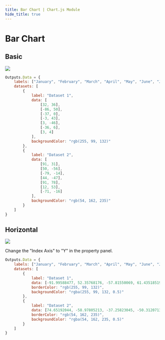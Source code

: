 ```yaml
---
title: Bar Chart | Chart.js Module
hide_title: true
---
```


# Bar Chart

## Basic

<div className="ndl-image-with-background l">

![](library/modules/chartjs/charts/bar-chart.png)

</div>

```js
Outputs.Data = {
    labels: ["January", "February", "March", "April", "May", "June", "July"],
    datasets: [
        {
            label: "Dataset 1",
            data: [
                [32, 36],
                [-86, 50],
                [-37, 0],
                [-3, 43],
                [3, -46],
                [-36, 6],
                [3, 4]
            ],
            backgroundColor: "rgb(255, 99, 132)"
        },
        {
            label: "Dataset 2",
            data: [
                [91, 31],
                [50, -56],
                [-79, -14],
                [44, -47],
                [91, 78],
                [12, 53],
                [-71, -16]
            ],
            backgroundColor: "rgb(54, 162, 235)"
        }
    ]
}
```

## Horizontal

<div className="ndl-image-with-background l">

![](library/modules/chartjs/charts/horizontal-bar-chart.png)

</div>

Change the "Index Axis" to "Y" in the property panel.

```js
Outputs.Data = {
    labels: ["January", "February", "March", "April", "May", "June", "July"],
    datasets: [
        {
            label: "Dataset 1",
            data: [-91.99588477, 52.35768176, -57.81550069, 61.43518519, 64.43072702, -1.91529492, 57.45884774],
            borderColor: "rgb(255, 99, 132)",
            backgroundColor: "rgba(255, 99, 132, 0.5)"
        },
        {
            label: "Dataset 2",
            data: [74.65192044, -58.97805213, -37.25823045, -50.31207133, 37.66289438, 43.95061728, -43.79458162],
            borderColor: "rgb(54, 162, 235)",
            backgroundColor: "rgba(54, 162, 235, 0.5)"
        }
    ]
}
```

